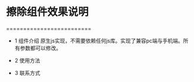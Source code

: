 # 擦除组件效果说明 #
=========================
+ 1 组件介绍
	原生js实现，不需要依赖任何js库。实现了兼容pc端与手机端。所有参数都可以修改。
+ 2	使用方法
	
+ 3 联系方式

